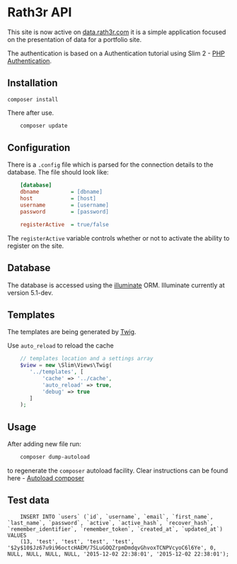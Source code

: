 
# Rath3r API

This site is now active on [data.rath3r.com](http://data.rath3r.com) it is a
simple application focused on the presentation of data for a portfolio site.

The authentication is based on a Authentication tutorial using Slim 2 -
[PHP Authentication][1].

## Installation

    composer install

There after use.

```bash
    composer update
```

## Configuration

There is a `.config` file which is parsed for the connection details to the
database. The file should look like:

```ini
    [database]
    dbname          = [dbname]
    host            = [host]
    username        = [username]
    password        = [password]

    registerActive  = true/false
```

The `registerActive` variable controls whether or not to activate the ability to
register on the site.

## Database

The database is accessed using the [illuminate][2] ORM. Illuminate currently at
version 5.1-dev.

## Templates

The templates are being generated by [Twig](3).

Use `auto_reload` to reload the cache

```php
    // templates location and a settings array
    $view = new \Slim\Views\Twig(
       '../templates', [
           'cache' => '../cache',
           'auto_reload' => true,
           'debug' => true
       ]
    );
```

## Usage

After adding new file run:

```bash
    composer dump-autoload
```

to regenerate the `composer` autoload facility. Clear instructions can be found
here - [Autoload composer][4]

## Test data

```mysql
    INSERT INTO `users` (`id`, `username`, `email`, `first_name`, `last_name`, `password`, `active`, `active_hash`, `recover_hash`, `remember_identifier`, `remember_token`, `created_at`, `updated_at`) VALUES
    (13, 'test', 'test', 'test', 'test', '$2y$10$Jz67u9i96octcHAEM/7SLuGOQZrpmDmdqvGhvoxTCNPVcyoC6l6Ye', 0, NULL, NULL, NULL, NULL, '2015-12-02 22:38:01', '2015-12-02 22:38:01');
```

[1]: https://www.youtube.com/watch?v=YXKCNgfdAAM
[2]: https://github.com/illuminate/database
[3]: http://twig.sensiolabs.org/
[4]: http://blog.bobbyallen.me/2013/03/23/using-composer-in-your-own-php-projects-with-your-own-git-packageslibraries/
